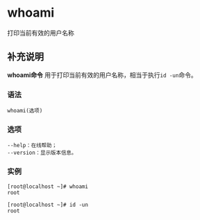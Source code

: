 whoami
===

打印当前有效的用户名称

## 补充说明

**whoami命令** 用于打印当前有效的用户名称，相当于执行`id -un`命令。

### 语法  

```
whoami(选项)
```

### 选项  

```
--help：在线帮助；
--version：显示版本信息。
```

### 实例  

```
[root@localhost ~]# whoami
root

[root@localhost ~]# id -un
root
```


<!-- Linux命令行搜索引擎：https://jaywcjlove.github.io/linux-command/ -->
